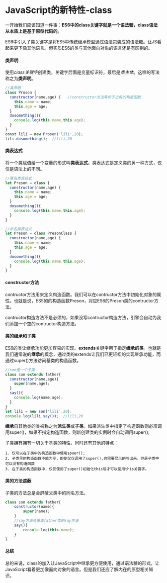 # JavaScript的新特性-class

一开始我们应该知道一件事：**ES6中的class关键字就是一个语法糖，class语法从本质上是基于原型代码的。**

ES6中引入了类关键字是将ES5中传统继承模型通过语法包装成的语法糖。让JS看起来更下像其他语言。但实质ES6的类与其他面向对象的语言还是有区别的。

#### 类声明

使用*class关键字*创建类，关键字后面是变量标识符，最后是*类主体*。这样的写法称之为**类声明**。

```JavaScript
//类声明
class Proson {                          
  constructor(name,age) {   //constructor方法等价于之前的构造函数
    this.name = name;
    this.age = age;
  }
  dosomething(){
    console.log(this.name,this.age);
  }
}
const lili = new Proson('lili',20);
lili.dosomething();  //lili,20
```

#### 类表达式

将一个类赋值给一个变量的形式叫**类表达式**。类表达式是定义类的另一种方式，仅仅是语法上的不同。

```JavaScript
//匿名类表达式
let Preson = class {
  constructor(name,age) {  
    this.name = name;
    this.age = age;
  }
  dosomething(){
    console.log(this.name,this.age);
  }
}
```

```JavaScript
//命名类表达式
let Preson = class PresonClass {
  constructor(name,age) {   
    this.name = name;
    this.age = age;
  }
  dosomething(){
    console.log(this.name,this.age);
  }
}
```

#### constructor方法

contructor方法用来定义构造函数。我们可以在contructor方法中初始化对象的属性。也就是说，ES5的的构造函数Preson，对应ES6的Preson类的contructor方法。

contructor构造方法不是必须的，如果没写contructor构造方法，引擎会自动为我们添加一个空的contructor构造方法。


#### 类的继承和子类

ES6的类让继承功能更加容易的实现。**extends**关键字用于指定**继承的类**。也就是我们通常说的**继承**的概念，通过类的extends让我们已更轻松的实现继承功能，而通过super()方法访问基类的构造函数。

```JavaScript
//son是一个子类
class son extends father{
  constructor(name,age){
    super(name,age);  
  }
  say(){
    console.log(name,age);
  }
}
let lili = new son('lili',20);
console.log(lili.say());  //lili,20
```

**继承**自其他类的类被称之为**派生类**或**子类**。如果派生类中指定了构造函数则必须调用super()，如果不指定构造函数，则新创建类的实例时会自动调用super();

子类拥有拥有一切关于基类的特性，同时还有其他的特点：

    1. 仅可以在子类中的构造函数中使用spuer();
    2. 子类里的构造函数不能为空，即使仅仅调用了super(),也需要显示的写出来。但是子类中可以没有构造函数
    3. 在子类的构造函数中，仅仅使用了super()初始化this后才可以使用this关键字。


#### 类的方法遮蔽

子类的方法总是会屏蔽父类中的同名方法。


```JavaScript
class son extends father{
    constructor(name){
        super(name);
    }
    //say方法会覆盖father类的say方法
    say(){
        console.log(this.name);
    }
}
```

#### 总结

总的来说，class的加入让JavaScript中继承更方便使用，通过语法糖的形式，让JavaScript看着更加像面向对象的语言。但是我们还应了解内在的原型相关知识。